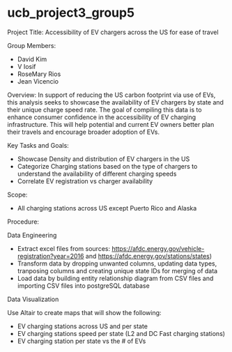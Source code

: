 # ucb_project3_group5
Project Title: Accessibility of EV chargers across the US for ease of travel

Group Members:
- David Kim 
- V Iosif 
- RoseMary Rios  
- Jean Vicencio 

Overview:
In support of reducing the US carbon footprint via use of EVs, this analysis seeks to showcase the availability of EV chargers by state and their unique charge speed rate. The goal of compiling this data is to enhance consumer confidence in the accessibility of EV charging infrastructure. This will help potential and current EV owners better plan their travels and encourage broader adoption of EVs.

Key Tasks and Goals:  
- Showcase Density and distribution of EV chargers in the US 
- Categorize Charging stations based on the type of chargers to understand the availability of different charging speeds
- Correlate EV registration vs charger availability  

Scope:
- All charging stations across US except Puerto Rico and Alaska
  
Procedure:

Data Engineering 
- Extract excel files from sources: https://afdc.energy.gov/vehicle-registration?year=2016 and https://afdc.energy.gov/stations/states)
- Transform data by dropping unwanted columns, updating data types, tranposing columns and creating unique state IDs for merging of data 
- Load data by building entity relationship diagram from CSV files and importing CSV files into postgreSQL database
  
Data Visualization

Use Altair to create maps that will show the following:
- EV charging stations across US and per state
- EV charging stations speed per state (L2 and DC Fast charging stations)
- EV charging station per state vs the # of EVs








